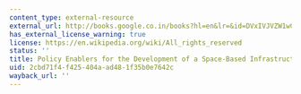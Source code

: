 ```yaml
---
content_type: external-resource
external_url: http://books.google.co.in/books?hl=en&lr=&id=DVxIVJVZW1wC&oi=fnd&pg=PA123&dq=%22Hastings%22+%22Policy+Enablers+for+the+Development+of+a+Space-Based+%E2%80%A6%22+&ots=mKblcP7I9g&sig=csywHGw9tGhGTBRQLCAeSartRys
has_external_license_warning: true
license: https://en.wikipedia.org/wiki/All_rights_reserved
status: ''
title: Policy Enablers for the Development of a Space-Based Infrastructure
uid: 2cbd71f4-f425-404a-ad48-1f35b0e7642c
wayback_url: ''
---
```

